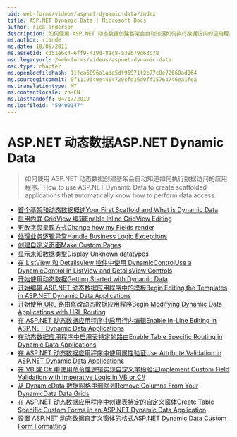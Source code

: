 ```yaml
---
uid: web-forms/videos/aspnet-dynamic-data/index
title: ASP.NET Dynamic Data | Microsoft Docs
author: rick-anderson
description: 如何使用 ASP.NET 动态数据创建基架会自动知道如何执行数据访问的应用程序。
ms.author: riande
ms.date: 10/05/2011
ms.assetid: cd51e6c4-6ff9-419d-8ac8-a39b79d63c78
msc.legacyurl: /web-forms/videos/aspnet-dynamic-data
msc.type: chapter
ms.openlocfilehash: 11fca6096a1ada5df95971f2c77c8e72660ad864
ms.sourcegitcommit: 0f1119340e4464720cfd16d0ff15764746ea1fea
ms.translationtype: MT
ms.contentlocale: zh-CN
ms.lasthandoff: 04/17/2019
ms.locfileid: "59400147"
---
```

# <a name="aspnet-dynamic-data"></a><span data-ttu-id="c6ed4-103">ASP.NET 动态数据</span><span class="sxs-lookup"><span data-stu-id="c6ed4-103">ASP.NET Dynamic Data</span></span>

> <span data-ttu-id="c6ed4-104">如何使用 ASP.NET 动态数据创建基架会自动知道如何执行数据访问的应用程序。</span><span class="sxs-lookup"><span data-stu-id="c6ed4-104">How to use ASP.NET Dynamic Data to create scaffolded applications that automatically know how to perform data access.</span></span>


- [<span data-ttu-id="c6ed4-105">首个基架和动态数据概述</span><span class="sxs-lookup"><span data-stu-id="c6ed4-105">Your First Scaffold and What is Dynamic Data</span></span>](your-first-scaffold-and-what-is-dynamic-data.md)
- [<span data-ttu-id="c6ed4-106">启用内联 GridView 编辑</span><span class="sxs-lookup"><span data-stu-id="c6ed4-106">Enable Inline GridView Editing</span></span>](how-do-i-enable-inline-gridview-editing.md)
- [<span data-ttu-id="c6ed4-107">更改字段呈现方式</span><span class="sxs-lookup"><span data-stu-id="c6ed4-107">Change how my Fields render</span></span>](how-do-i-change-how-my-fields-render.md)
- [<span data-ttu-id="c6ed4-108">处理业务逻辑异常</span><span class="sxs-lookup"><span data-stu-id="c6ed4-108">Handle Business Logic Exceptions</span></span>](how-do-i-handle-business-logic-exceptions.md)
- [<span data-ttu-id="c6ed4-109">创建自定义页面</span><span class="sxs-lookup"><span data-stu-id="c6ed4-109">Make Custom Pages</span></span>](how-do-i-make-custom-pages.md)
- [<span data-ttu-id="c6ed4-110">显示未知数据类型</span><span class="sxs-lookup"><span data-stu-id="c6ed4-110">Display Unknown datatypes</span></span>](how-do-i-display-unknown-datatypes.md)
- [<span data-ttu-id="c6ed4-111">在 ListView 和 DetailsView 控件中使用 DynamicControl</span><span class="sxs-lookup"><span data-stu-id="c6ed4-111">Use a DynamicControl in ListView and DetailsView Controls</span></span>](how-do-i-use-a-dynamiccontrol-in-listview-and-detailsview-controls.md)
- [<span data-ttu-id="c6ed4-112">开始使用动态数据</span><span class="sxs-lookup"><span data-stu-id="c6ed4-112">Getting Started with Dynamic Data</span></span>](getting-started-with-dynamic-data.md)
- [<span data-ttu-id="c6ed4-113">开始编辑 ASP.NET 动态数据应用程序中的模板</span><span class="sxs-lookup"><span data-stu-id="c6ed4-113">Begin Editing the Templates in ASP.NET Dynamic Data Applications</span></span>](begin-editing-the-templates-in-aspnet-dynamic-data-applications.md)
- [<span data-ttu-id="c6ed4-114">开始使用 URL 路由修改动态数据应用程序</span><span class="sxs-lookup"><span data-stu-id="c6ed4-114">Begin Modifying Dynamic Data Applications with URL Routing</span></span>](begin-modifying-dynamic-data-applications-with-url-routing.md)
- [<span data-ttu-id="c6ed4-115">在 ASP.NET 动态数据应用程序中启用行内编辑</span><span class="sxs-lookup"><span data-stu-id="c6ed4-115">Enable In-Line Editing in ASP.NET Dynamic Data Applications</span></span>](enable-in-line-editing-in-aspnet-dynamic-data-applications.md)
- [<span data-ttu-id="c6ed4-116">在动态数据应用程序中启用表特定的路由</span><span class="sxs-lookup"><span data-stu-id="c6ed4-116">Enable Table Specific Routing in Dynamic Data Applications</span></span>](how-to-enable-table-specific-routing-in-dynamic-data-applications.md)
- [<span data-ttu-id="c6ed4-117">在 ASP.NET 动态数据应用程序中使用属性验证</span><span class="sxs-lookup"><span data-stu-id="c6ed4-117">Use Attribute Validation in ASP.NET Dynamic Data Applications</span></span>](how-to-use-attribute-validation-in-aspnet-dynamic-data-applications.md)
- [<span data-ttu-id="c6ed4-118">在 VB 或 C# 中使用命令性逻辑实现自定义字段验证</span><span class="sxs-lookup"><span data-stu-id="c6ed4-118">Implement Custom Field Validation with Imperative Logic in VB or C#</span></span>](how-to-implement-custom-field-validation-with-imperative-logic-in-vb-or-c.md)
- [<span data-ttu-id="c6ed4-119">从 DynamicData 数据网格中删除列</span><span class="sxs-lookup"><span data-stu-id="c6ed4-119">Remove Columns From Your DynamicData Data Grids</span></span>](how-to-remove-columns-from-your-dynamicdata-data-grids.md)
- [<span data-ttu-id="c6ed4-120">在 ASP.NET 动态数据应用程序中创建表特定的自定义窗体</span><span class="sxs-lookup"><span data-stu-id="c6ed4-120">Create Table Specific Custom Forms in an ASP.NET Dynamic Data Application</span></span>](how-to-create-table-specific-custom-forms-in-an-aspnet-dynamic-data-application.md)
- [<span data-ttu-id="c6ed4-121">设置 ASP.NET 动态数据自定义窗体的格式</span><span class="sxs-lookup"><span data-stu-id="c6ed4-121">ASP.NET Dynamic Data Custom Form Formatting</span></span>](aspnet-dynamic-data-custom-form-formatting.md)

